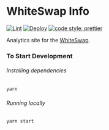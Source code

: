 # WhiteSwap Info

[![Lint](https://github.com/WhiteSwap/whiteswap-info/workflows/Lint/badge.svg)](https://github.com/WhiteSwap/whiteswap-info/actions?query=workflow%3ALint)
[![Deploy](https://github.com/WhiteSwap/whiteswap-info/workflows/Deploy/badge.svg)](https://github.com/WhiteSwap/whiteswap-info/actions?query=workflow%3ADeploy)
[![code style: prettier](https://img.shields.io/badge/code_style-prettier-ff69b4.svg?style=flat-square)](https://github.com/prettier/prettier)

Analytics site for the [WhiteSwap](https://app.ws.exchange).

### To Start Development

###### Installing dependencies

```bash
yarn
```

###### Running locally

```bash
yarn start
```
